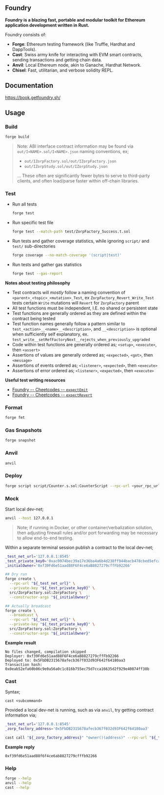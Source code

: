 ## Foundry

**Foundry is a blazing fast, portable and modular toolkit for Ethereum application development written in Rust.**

Foundry consists of:

- **Forge**: Ethereum testing framework (like Truffle, Hardhat and DappTools).
- **Cast**: Swiss army knife for interacting with EVM smart contracts, sending transactions and getting chain data.
- **Anvil**: Local Ethereum node, akin to Ganache, Hardhat Network.
- **Chisel**: Fast, utilitarian, and verbose solidity REPL.

## Documentation

https://book.getfoundry.sh/

## Usage

### Build

```bash
forge build
```

> Note: ABI interface contract information may be found via
> `out/I<NAME>.sol/I<NAME>.json` naming conventions, ex;
>
> - `out/IZorpFactory.sol/out/IZorpFactory.json`
> - `out/IZorpStudy.sol/out/IZorpStudy.json`
>
> ...  These often are significantly fewer bytes to serve to third-party
> clients, and often load/parse faster within off-chain libraries.

### Test

- Run all tests
   ```bash
   forge test
   ```
- Run specific test file
   ```bash
   forge test --match-path test/ZorpFactory_Success.t.sol
   ```
- Run tests and gather coverage statistics, while ignoring `script/` and `test/` sub-directories
   ```bash
   forge coverage --no-match-coverage '(script|test)'
   ```
- Run tests and gather gas statistics
   ```bash
   forge test --gas-report
   ```

**Notes about testing philosophy**

- Test contracts will _mostly_ follow a naming convention of `<parent>_<topic>_<mutation>_Test`, ex `ZorpFactory_Revert_Write_Test` tests certain `Write` mutations will `Revert` for `ZorpFactory` parent
- All test functions must be independent, I.E. no shared or persistent state
- Test functions are generally ordered as they are defined within the contract being tested
- Test function names generally follow a pattern similar to `test_<action>__<name>__<description>`, and `__<description>` is optional when sufficiently self explanatory, ex. `test_write__setRefFactoryNext__rejects_when_previously_upgraded`
- Code within test functions are generally ordered as; `<setup>`, `<execute>`, then `<assert>`
- Assertions of values are generally ordered as; `<expected>`, `<got>`, then `<message>`
- Assertions of events ordered as; `<listener>`, `<expected>`, then `<execute>`
- Assertions of error ordered as; `<listener>`, `<expected>`, then `<execute>`

**Useful test writing resources**

- [Foundry -- Cheetcodes -- `expectEmit`](https://book.getfoundry.sh/cheatcodes/expect-emit)
- [Foundry -- Cheetcodes -- `expectRevert`](https://book.getfoundry.sh/cheatcodes/expect-revert)

### Format

```bash
forge fmt
```

### Gas Snapshots

```bash
forge snapshot
```

### Anvil

```bash
anvil
```

### Deploy

```bash
forge script script/Counter.s.sol:CounterScript --rpc-url <your_rpc_url> --private-key <your_private_key>
```

### Mock

Start local dev-net;

```bash
anvil --host 127.0.0.1
```

> Note; if running in Docker, or other container/verbalization solution, then
> adjusting firewall rules and/or port forwarding may be necessary to allow
> end-to-end testing.

Within a separate terminal session publish a contract to the local dev-net;

```bash
_test_net_url='127.0.0.1:8545'
_test_private_key0='0xac0974bec39a17e36ba4a6b4d238ff944bacb478cbed5efcae784d7bf4f2ff80'
_initialOwner='0xf39Fd6e51aad88F6F4ce6aB8827279cffFb92266'

## Dry run
forge create \
  --rpc-url "${_test_net_url}" \
  --private-key "${_test_private_key0}" \
  src/ZorpFactory.sol:ZorpFactory \
  --constructor-args "${_initialOwner}"

## Actually broadcast
forge create \
  --broadcast \
  --rpc-url "${_test_net_url}" \
  --private-key "${_test_private_key0}" \
  src/ZorpFactory.sol:ZorpFactory \
  --constructor-args "${_initialOwner}"
```

**Example result**

```
No files changed, compilation skipped
Deployer: 0xf39Fd6e51aad88F6F4ce6aB8827279cffFb92266
Deployed to: 0x5FbDB2315678afecb367f032d93F642f64180aa3
Transaction hash: 0x0eab52efa60b06c9e0a56a0c1c816b755ec75d7cca16635d2f929e40874ff38b
```

### Cast

Syntax;

```
cast <subcommand>
```

Provided a local dev-net is running, such as via `anvil`, try getting contract
information via;

```bash
_test_net_url='127.0.0.1:8545'
_zorp_factory_address='0x5FbDB2315678afecb367f032d93F642f64180aa3'

cast call "${_zorp_factory_address}" "owner()(address)" --rpc-url "${_test_net_url}"
```

**Example reply**

```
0xf39fd6e51aad88f6f4ce6ab8827279cfffb92266
```

### Help

```bash
forge --help
anvil --help
cast --help
```


[gitfoundry__forge_create]: https://book.getfoundry.sh/reference/forge/forge-create
[gitfoundry__cast]: https://book.getfoundry.sh/cast/

